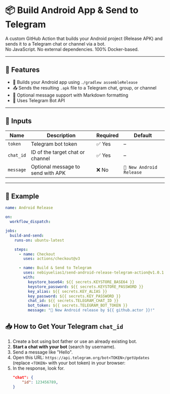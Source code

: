 # 📦 Build Android App & Send to Telegram

A custom GitHub Action that builds your Android project (Release APK) and sends it to a Telegram chat or channel via a bot.  
No JavaScript. No external dependencies. 100% Docker-based.

---

## 🚀 Features

- 🔨 Builds your Android app using `./gradlew assembleRelease`
- 📤 Sends the resulting `.apk` file to a Telegram chat, group, or channel
- 💬 Optional message support with Markdown formatting
- 🔐 Uses Telegram Bot API

---

## 🔧 Inputs

| Name      | Description                        | Required | Default                    |
|-----------|------------------------------------|----------|----------------------------|
| `token`   | Telegram bot token                 | ✅ Yes   | –                          |
| `chat_id` | ID of the target chat or channel   | ✅ Yes   | –                          |
| `message` | Optional message to send with APK  | ❌ No    | `🚀 New Android Release`   |

---

## 📸 Example

```yaml
name: Android Release

on:
  workflow_dispatch:

jobs:
  build-and-send:
    runs-on: ubuntu-latest

    steps:
      - name: Checkout
        uses: actions/checkout@v3

      - name: Build & Send to Telegram
        uses: nebiyuelias1/send-android-release-telegram-action@v1.0.1
        with:
          keystore_base64: ${{ secrets.KEYSTORE_BASE64 }}
          keystore_password: ${{ secrets.KEYSTORE_PASSWORD }}
          key_alias: ${{ secrets.KEY_ALIAS }}
          key_password: ${{ secrets.KEY_PASSWORD }}
          chat_id: ${{ secrets.TELEGRAM_CHAT_ID }}
          bot_token: ${{ secrets.TELEGRAM_BOT_TOKEN }}
          message: "🚀 New Android release by ${{ github.actor }}!"
```

## 📥 How to Get Your Telegram `chat_id`

1. Create a bot using bot father or use an already existing bot. 
2. **Start a chat with your bot** (search by username).
3. Send a message like "Hello".
4. Open this URL: `https://api.telegram.org/bot<TOKEN>/getUpdates` (replace `<TOKEN>` with your bot token) in your browser:
5. In the response, look for.
    ```json
    "chat": {
        "id": 123456789,
    }
    ```
